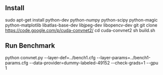 Install
-------
sudo apt-get install python-dev python-numpy python-scipy python-magic python-matplotlib libatlas-base-dev libjpeg-dev libopencv-dev git
git clone https://code.google.com/p/cuda-convnet2/
cd cuda-convnet2
sh build.sh


Run Benchmark
-------------
python convnet.py --layer-def=../bench1.cfg --layer-params=../bench1-params.cfg --data-provider=dummy-labeled-49152 --check-grads=1 --gpu 1
